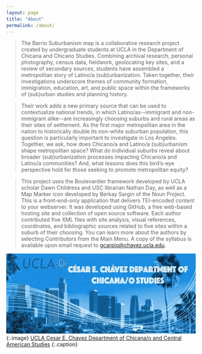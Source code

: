 ```yaml
---
layout: page
title: "About"
permalink: /about/
---
```


> The Barrio Suburbanism map is a collaborative research project created by undergraduate students at UCLA in the Department of Chicana and Chicano Studies. Combining archival research, personal photography, census data, fieldwork, geolocating key sites, and a review of secondary sources, students have assembled a metropolitan story of Latino/a (sub)urbanization. Taken together, their investigations underscore themes of community formation, immigration, education, art, and public space within the frameworks of (sub)urban studies and planning history.

> Their work adds a new primary source that can be used to contextualize national trends, in which Latino/as--immigrant and non-immigrant alike--are increasingly choosing suburbs and rural areas as their sites of settlement. As the first major metropolitan area in the nation to historically double its non-white suburban population, this question is particularly important to investigate in Los Angeles. Together, we ask, how does Chicano/a and Latino/a (sub)urbanism shape metropolitan space? What do individual suburbs reveal about broader (sub)urbanization processes impacting Chicano/a and Latino/a communities? And, what lessons does this bird’s-eye perspective hold for those seeking to promote metropolitan equity?

> This project uses the Boulevardier framework developed by UCLA scholar Dawn Childress and USC librarian Nathan Day, as well as a Map Marker icon developed by Berkay Sargin of the Noun Project. This is a front-end-only application that delivers TEI-encoded content to your webserver. It was developed using GitHub, a free web-based hosting site and collection of open source software. Each author contributed five XML files with site analysis, visual references, coordinates, and bibliographic sources related to five sites within a suburb of their choosing. You can learn more about the authors by selecting Contributors from the Main Menu.
A copy of the syllabus is available upon email request to gcarpio@chavez.ucla.edu.

![About Image](assets/images/About_1.jpg)
{:.image}
[UCLA Cesar E. Chavez Department of Chicana/o and Central American Studies](https://chavez.ucla.edu/)
{:.caption}
